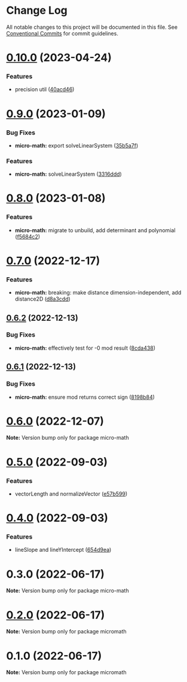 # Change Log

All notable changes to this project will be documented in this file.
See [Conventional Commits](https://conventionalcommits.org) for commit guidelines.

# [0.10.0](https://github.com/tkofh/micro-math/compare/micro-math@0.9.0...micro-math@0.10.0) (2023-04-24)

### Features

- precision util ([40acd46](https://github.com/tkofh/micro-math/commit/40acd46e950000a0f9b19238db0a7703e8ed4c3b))

# [0.9.0](https://github.com/tkofh/micro-math/compare/micro-math@0.8.0...micro-math@0.9.0) (2023-01-09)

### Bug Fixes

- **micro-math:** export solveLinearSystem ([35b5a7f](https://github.com/tkofh/micro-math/commit/35b5a7f5f5f590d463c122ae523d49f3c59c0f61))

### Features

- **micro-math:** solveLinearSystem ([3316ddd](https://github.com/tkofh/micro-math/commit/3316dddd22ea412daed0c55099540983c7f881c1))

# [0.8.0](https://github.com/tkofh/micro-math/compare/micro-math@0.7.0...micro-math@0.8.0) (2023-01-08)

### Features

- **micro-math:** migrate to unbuild, add determinant and polynomial ([f5684c2](https://github.com/tkofh/micro-math/commit/f5684c20a9cb53ea1621fd0b0ea21ebb63b25fdf))

# [0.7.0](https://github.com/tkofh/micro-math/compare/micro-math@0.6.2...micro-math@0.7.0) (2022-12-17)

### Features

- **micro-math:** breaking: make distance dimension-independent, add distance2D ([d8a3cdd](https://github.com/tkofh/micro-math/commit/d8a3cddbfbaa3828636659880f439a8743e3ab3c))

## [0.6.2](https://github.com/tkofh/micro-math/compare/micro-math@0.6.1...micro-math@0.6.2) (2022-12-13)

### Bug Fixes

- **micro-math:** effectively test for -0 mod result ([8cda438](https://github.com/tkofh/micro-math/commit/8cda4380121dcfa485b1c095c412ea359b6f18ec))

## [0.6.1](https://github.com/tkofh/micro-math/compare/micro-math@0.6.0...micro-math@0.6.1) (2022-12-13)

### Bug Fixes

- **micro-math:** ensure mod returns correct sign ([8198b84](https://github.com/tkofh/micro-math/commit/8198b842fa4d1dab6c0bbd64b4eb08b45834b0a2))

# [0.6.0](https://github.com/tkofh/micro-math/compare/micro-math@0.5.0...micro-math@0.6.0) (2022-12-07)

**Note:** Version bump only for package micro-math

# [0.5.0](https://github.com/tkofh/micro-math/compare/micro-math@0.4.0...micro-math@0.5.0) (2022-09-03)

### Features

- vectorLength and normalizeVector ([e57b599](https://github.com/tkofh/micro-math/commit/e57b599f7747b2eee3b98b682e88cba09056ac45))

# [0.4.0](https://github.com/tkofh/micro-math/compare/micro-math@0.3.0...micro-math@0.4.0) (2022-09-03)

### Features

- lineSlope and lineYIntercept ([654d9ea](https://github.com/tkofh/micro-math/commit/654d9ea51958aea2a466be831b7b6fdf857593f3))

# 0.3.0 (2022-06-17)

**Note:** Version bump only for package micro-math

# [0.2.0](https://github.com/tkofh/micromath/compare/micromath@0.1.0...micromath@0.2.0) (2022-06-17)

**Note:** Version bump only for package micromath

# 0.1.0 (2022-06-17)

**Note:** Version bump only for package micromath
